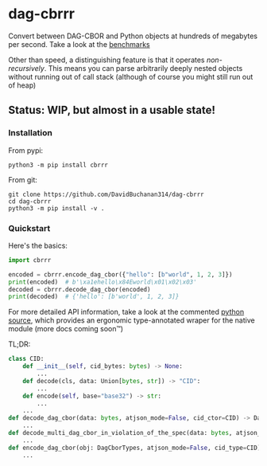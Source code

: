 # dag-cbrrr
Convert between DAG-CBOR and Python objects at hundreds of megabytes per second. Take a look at the [benchmarks](https://github.com/DavidBuchanan314/dag-cbor-benchmark)

Other than speed, a distinguishing feature is that it operates *non-recursively*. This means you can parse arbitrarily deeply nested objects without running out of call stack (although of course you might still run out of heap)

## Status: WIP, but almost in a usable state!

### Installation

From pypi:
```
python3 -m pip install cbrrr
```

From git:
```
git clone https://github.com/DavidBuchanan314/dag-cbrrr
cd dag-cbrrr
python3 -m pip install -v .
```

### Quickstart

Here's the basics:
```py
import cbrrr

encoded = cbrrr.encode_dag_cbor({"hello": [b"world", 1, 2, 3]})
print(encoded)  # b'\xa1ehello\x84Eworld\x01\x02\x03'
decoded = cbrrr.decode_dag_cbor(encoded)
print(decoded)  # {'hello': [b'world', 1, 2, 3]}
```

For more detailed API information, take a look at the commented [python source](src/cbrrr/__init__.py), which provides an ergonomic type-annotated wraper for the native module (more docs coming soon™)

TL;DR:

```py
class CID:
	def __init__(self, cid_bytes: bytes) -> None:
		...
	def decode(cls, data: Union[bytes, str]) -> "CID":
		...
	def encode(self, base="base32") -> str:
		...
	...
def decode_dag_cbor(data: bytes, atjson_mode=False, cid_ctor=CID) -> DagCborTypes:
	...
def decode_multi_dag_cbor_in_violation_of_the_spec(data: bytes, atjson_mode=False, cid_ctor=CID) -> Iterator[DagCborTypes]:
	...
def encode_dag_cbor(obj: DagCborTypes, atjson_mode=False, cid_type=CID) -> bytes:
	...
```
